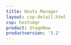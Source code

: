 ```yaml
---
title: Hosts Manager
layout: csp-detail.html
csp: hostsmgr
product: StageNow
productversion: '3.2'
---
```







